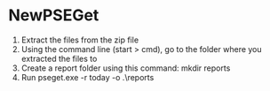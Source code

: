 # NewPSEGet

1.	Extract the files from the zip file
2.	Using the command line (start > cmd), go to the folder where you extracted the files to
3.	Create a report folder using this command: mkdir reports
4.	Run pseget.exe -r today -o .\reports

